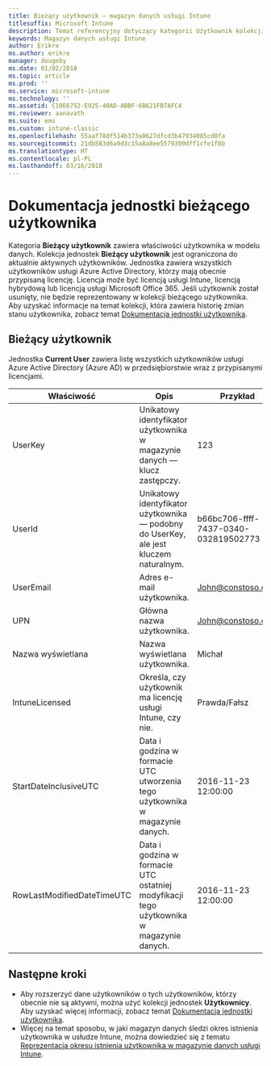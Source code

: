 ```yaml
---
title: Bieżący użytkownik — magazyn danych usługi Intune
titlesuffix: Microsoft Intune
description: Temat referencyjny dotyczący kategorii Użytkownik kolekcji jednostek w interfejsie API magazynu danych usługi Intune.
keywords: Magazyn danych usługi Intune
author: Erikre
ms.author: erikre
manager: dougeby
ms.date: 01/02/2018
ms.topic: article
ms.prod: ''
ms.service: microsoft-intune
ms.technology: ''
ms.assetid: C10E6752-E925-40AD-ABBF-6B621FB7AFC4
ms.reviewer: aanavath
ms.suite: ems
ms.custom: intune-classic
ms.openlocfilehash: 55aaf78df514b373a8627dfcd3b47934085cd8fa
ms.sourcegitcommit: 21db583d6a9d3c15a8a8ee5579309dff1cfe1f8b
ms.translationtype: HT
ms.contentlocale: pl-PL
ms.lasthandoff: 03/16/2018
---
```

# <a name="reference-for-current-user-entity"></a>Dokumentacja jednostki bieżącego użytkownika

Kategoria **Bieżący użytkownik** zawiera właściwości użytkownika w modelu danych. Kolekcja jednostek **Bieżący użytkownik** jest ograniczona do aktualnie aktywnych użytkowników. Jednostka zawiera wszystkich użytkowników usługi Azure Active Directory, którzy mają obecnie przypisaną licencję. Licencja może być licencją usługi Intune, licencją hybrydową lub licencją usługi Microsoft Office 365. Jeśli użytkownik został usunięty, nie będzie reprezentowany w kolekcji bieżącego użytkownika. Aby uzyskać informacje na temat kolekcji, która zawiera historię zmian stanu użytkownika, zobacz temat [Dokumentacja jednostki użytkownika](reports-ref-user.md).


## <a name="current-user"></a>Bieżący użytkownik

Jednostka **Current User** zawiera listę wszystkich użytkowników usługi Azure Active Directory (Azure AD) w przedsiębiorstwie wraz z przypisanymi licencjami.

| Właściwość  | Opis | Przykład |
|---------|------------|--------|
| UserKey |Unikatowy identyfikator użytkownika w magazynie danych — klucz zastępczy. |123 |
| UserId |Unikatowy identyfikator użytkownika — podobny do UserKey, ale jest kluczem naturalnym. |b66bc706-ffff-7437-0340-032819502773 |
| UserEmail |Adres e-mail użytkownika. |John@constoso.com |
| UPN | Główna nazwa użytkownika. | John@constoso.com |
| Nazwa wyświetlana |Nazwa wyświetlana użytkownika. |Michał |
| IntuneLicensed |Określa, czy użytkownik ma licencję usługi Intune, czy nie. |Prawda/Fałsz |
| StartDateInclusiveUTC |Data i godzina w formacie UTC utworzenia tego użytkownika w magazynie danych. |2016-11-23 12:00:00 |
| RowLastModifiedDateTimeUTC |Data i godzina w formacie UTC ostatniej modyfikacji tego użytkownika w magazynie danych. |2016-11-23 12:00:00 |

## <a name="next-steps"></a>Następne kroki
 - Aby rozszerzyć dane użytkowników o tych użytkowników, którzy obecnie nie są aktywni, można użyć kolekcji jednostek **Użytkownicy**. Aby uzyskać więcej informacji, zobacz temat [Dokumentacja jednostki użytkownika](reports-ref-user.md).
 - Więcej na temat sposobu, w jaki magazyn danych śledzi okres istnienia użytkownika w usłudze Intune, można dowiedzieć się z tematu [Reprezentacja okresu istnienia użytkownika w magazynie danych usługi Intune](reports-ref-user-timeline.md).
